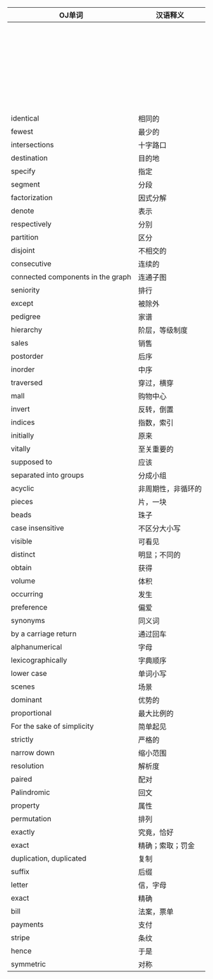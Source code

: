 | OJ单词                            | 汉语释义           |
| --------------------------------- | ------------------ |
|                                   |                    |
|                                   |                    |
|                                   |                    |
|                                   |                    |
|                                   |                    |
|                                   |                    |
|                                   |                    |
|                                   |                    |
|                                   |                    |
|                                   |                    |
|                                   |                    |
|                                   |                    |
|                                   |                    |
|                                   |                    |
|                                   |                    |
|                                   |                    |
|                                   |                    |
|                                   |                    |
|                                   |                    |
|                                   |                    |
|                                   |                    |
|                                   |                    |
|                                   |                    |
|                                   |                    |
|                                   |                    |
|                                   |                    |
|                                   |                    |
|                                   |                    |
|                                   |                    |
|                                   |                    |
|                                   |                    |
|                                   |                    |
|                                   |                    |
|                                   |                    |
| identical                         | 相同的             |
| fewest                            | 最少的             |
| intersections                     | 十字路口           |
| destination                       | 目的地             |
| specify                           | 指定               |
| segment                           | 分段               |
| factorization                     | 因式分解           |
| denote                            | 表示               |
| respectively                      | 分别               |
| partition                         | 区分               |
| disjoint                          | 不相交的           |
| consecutive                       | 连续的             |
| connected components in the graph | 连通子图           |
| seniority                         | 排行               |
| except                            | 被除外             |
| pedigree                          | 家谱               |
| hierarchy                         | 阶层，等级制度     |
| sales                             | 销售               |
| postorder                         | 后序               |
| inorder                           | 中序               |
| traversed                         | 穿过，横穿         |
| mall                              | 购物中心           |
| invert                            | 反转，倒置         |
| indices                           | 指数，索引         |
| initially                         | 原来               |
| vitally                           | 至关重要的         |
| supposed  to                      | 应该               |
| separated into groups             | 分成小组           |
| acyclic                           | 非周期性，非循环的 |
| pieces                            | 片，一块           |
| beads                             | 珠子               |
| case insensitive                  | 不区分大小写       |
| visible                           | 可看见             |
| distinct                          | 明显；不同的       |
| obtain                            | 获得               |
| volume                            | 体积               |
| occurring                         | 发生               |
| preference                        | 偏爱               |
| synonyms                          | 同义词             |
| by a carriage return              | 通过回车           |
| alphanumerical                    | 字母               |
| lexicographically                 | 字典顺序           |
| lower case                        | 单词小写           |
| scenes                            | 场景               |
| dominant                          | 优势的             |
| proportional                      | 最大比例的         |
| For the sake of simplicity        | 简单起见           |
| strictly                          | 严格的             |
| narrow down                       | 缩小范围           |
| resolution                        | 解析度             |
| paired                            | 配对               |
| Palindromic                       | 回文               |
| property                          | 属性               |
| permutation                       | 排列               |
| exactly                           | 究竟，恰好         |
| exact                             | 精确；索取；罚金   |
| duplication, duplicated           | 复制               |
| suffix                            | 后缀               |
| letter                            | 信，字母           |
| exact                             | 精确               |
| bill                              | 法案，票单         |
| payments                          | 支付               |
| stripe                            | 条纹               |
| hence                             | 于是               |
| symmetric                         | 对称               |


